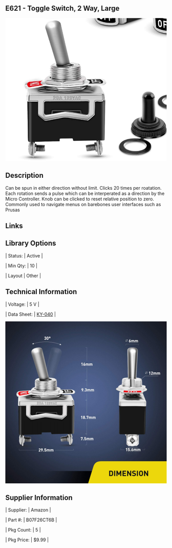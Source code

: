 ## E621 - Toggle Switch, 2 Way, Large
 

![image](CAD/E621/image.png)

 

## Description   

 

Can be spun in either direction without limit. Clicks 20 times per roatation. Each rotation sends a pulse which can be interperated as a direction by the Micro Controller. Knob can be clicked to reset relative position to zero. Commonly used to navigate menus on barebones user interfaces such as Prusas



## Links   



## Library Options

 

| Status: | Active |

| Min Qty: | 10 |

| Layout | Other |

 

## Technical Information


| Voltage: | 5 V |

| Data Sheet: | [KY-040](CAD/E621/datasheet.pdf) |

![image](CAD/E621/dim.png)

## Supplier Information

 

| Supplier: | Amazon |

| Part #: | B07F26CT6B |        

| Pkg Count: | 5 |

| Pkg Price: | $9.99 |